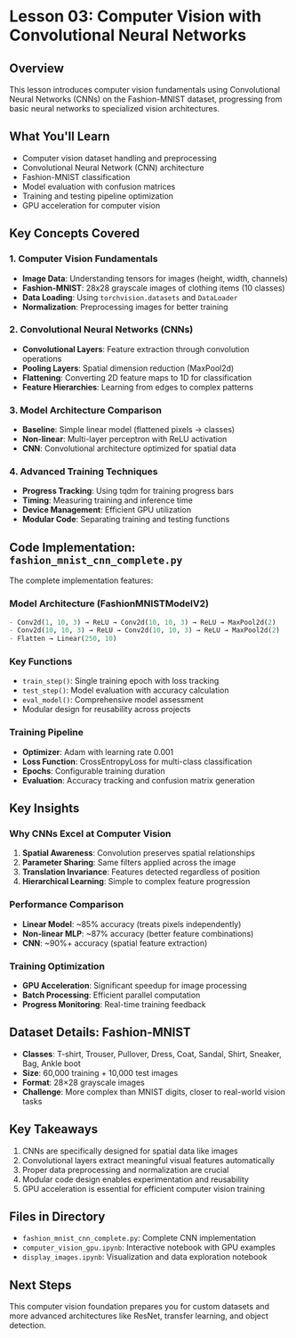 # Lesson 03: Computer Vision with Convolutional Neural Networks

## Overview
This lesson introduces computer vision fundamentals using Convolutional Neural Networks (CNNs) on the Fashion-MNIST dataset, progressing from basic neural networks to specialized vision architectures.

## What You'll Learn
- Computer vision dataset handling and preprocessing
- Convolutional Neural Network (CNN) architecture
- Fashion-MNIST classification
- Model evaluation with confusion matrices
- Training and testing pipeline optimization
- GPU acceleration for computer vision

## Key Concepts Covered

### 1. Computer Vision Fundamentals
- **Image Data**: Understanding tensors for images (height, width, channels)
- **Fashion-MNIST**: 28x28 grayscale images of clothing items (10 classes)
- **Data Loading**: Using `torchvision.datasets` and `DataLoader`
- **Normalization**: Preprocessing images for better training

### 2. Convolutional Neural Networks (CNNs)
- **Convolutional Layers**: Feature extraction through convolution operations
- **Pooling Layers**: Spatial dimension reduction (MaxPool2d)
- **Flattening**: Converting 2D feature maps to 1D for classification
- **Feature Hierarchies**: Learning from edges to complex patterns

### 3. Model Architecture Comparison
- **Baseline**: Simple linear model (flattened pixels → classes)
- **Non-linear**: Multi-layer perceptron with ReLU activation
- **CNN**: Convolutional architecture optimized for spatial data

### 4. Advanced Training Techniques
- **Progress Tracking**: Using tqdm for training progress bars
- **Timing**: Measuring training and inference time
- **Device Management**: Efficient GPU utilization
- **Modular Code**: Separating training and testing functions

## Code Implementation: `fashion_mnist_cnn_complete.py`

The complete implementation features:

### Model Architecture (FashionMNISTModelV2)
```python
- Conv2d(1, 10, 3) → ReLU → Conv2d(10, 10, 3) → ReLU → MaxPool2d(2)
- Conv2d(10, 10, 3) → ReLU → Conv2d(10, 10, 3) → ReLU → MaxPool2d(2)
- Flatten → Linear(250, 10)
```

### Key Functions
- `train_step()`: Single training epoch with loss tracking
- `test_step()`: Model evaluation with accuracy calculation
- `eval_model()`: Comprehensive model assessment
- Modular design for reusability across projects

### Training Pipeline
- **Optimizer**: Adam with learning rate 0.001
- **Loss Function**: CrossEntropyLoss for multi-class classification
- **Epochs**: Configurable training duration
- **Evaluation**: Accuracy tracking and confusion matrix generation

## Key Insights

### Why CNNs Excel at Computer Vision
1. **Spatial Awareness**: Convolution preserves spatial relationships
2. **Parameter Sharing**: Same filters applied across the image
3. **Translation Invariance**: Features detected regardless of position
4. **Hierarchical Learning**: Simple to complex feature progression

### Performance Comparison
- **Linear Model**: ~85% accuracy (treats pixels independently)
- **Non-linear MLP**: ~87% accuracy (better feature combinations)
- **CNN**: ~90%+ accuracy (spatial feature extraction)

### Training Optimization
- **GPU Acceleration**: Significant speedup for image processing
- **Batch Processing**: Efficient parallel computation
- **Progress Monitoring**: Real-time training feedback

## Dataset Details: Fashion-MNIST
- **Classes**: T-shirt, Trouser, Pullover, Dress, Coat, Sandal, Shirt, Sneaker, Bag, Ankle boot
- **Size**: 60,000 training + 10,000 test images
- **Format**: 28×28 grayscale images
- **Challenge**: More complex than MNIST digits, closer to real-world vision tasks

## Key Takeaways
1. CNNs are specifically designed for spatial data like images
2. Convolutional layers extract meaningful visual features automatically
3. Proper data preprocessing and normalization are crucial
4. Modular code design enables experimentation and reusability
5. GPU acceleration is essential for efficient computer vision training

## Files in Directory
- `fashion_mnist_cnn_complete.py`: Complete CNN implementation
- `computer_vision_gpu.ipynb`: Interactive notebook with GPU examples
- `display_images.ipynb`: Visualization and data exploration notebook

## Next Steps
This computer vision foundation prepares you for custom datasets and more advanced architectures like ResNet, transfer learning, and object detection.